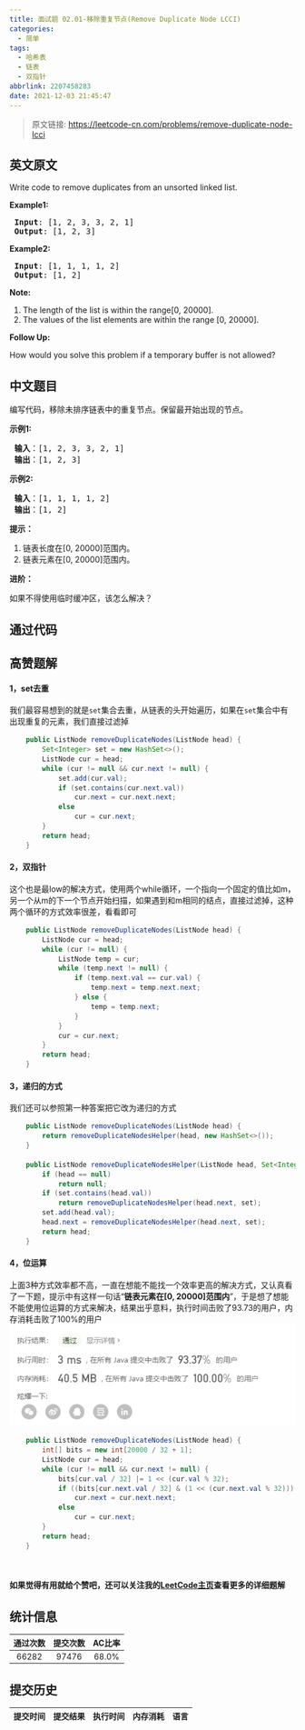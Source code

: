 ```yaml
---
title: 面试题 02.01-移除重复节点(Remove Duplicate Node LCCI)
categories:
  - 简单
tags:
  - 哈希表
  - 链表
  - 双指针
abbrlink: 2207458283
date: 2021-12-03 21:45:47
---
```


> 原文链接: https://leetcode-cn.com/problems/remove-duplicate-node-lcci


## 英文原文
<div><p>Write code to remove duplicates from an unsorted linked list.</p>

<p><strong>Example1:</strong></p>

<pre>
<strong> Input</strong>: [1, 2, 3, 3, 2, 1]
<strong> Output</strong>: [1, 2, 3]
</pre>

<p><strong>Example2:</strong></p>

<pre>
<strong> Input</strong>: [1, 1, 1, 1, 2]
<strong> Output</strong>: [1, 2]
</pre>

<p><strong>Note: </strong></p>

<ol>
	<li>The length of the list is within the range[0, 20000].</li>
	<li>The values of the list elements are within the range [0, 20000].</li>
</ol>

<p><strong>Follow Up: </strong></p>

<p>How would you solve this problem if a temporary buffer is not allowed?</p>
</div>

## 中文题目
<div><p>编写代码，移除未排序链表中的重复节点。保留最开始出现的节点。</p>

<p> <strong>示例1:</strong></p>

<pre>
<strong> 输入</strong>：[1, 2, 3, 3, 2, 1]
<strong> 输出</strong>：[1, 2, 3]
</pre>

<p> <strong>示例2:</strong></p>

<pre>
<strong> 输入</strong>：[1, 1, 1, 1, 2]
<strong> 输出</strong>：[1, 2]
</pre>

<p><strong>提示：</strong></p>

<ol>
<li>链表长度在[0, 20000]范围内。</li>
<li>链表元素在[0, 20000]范围内。</li>
</ol>

<p> <strong>进阶：</strong></p>

<p>如果不得使用临时缓冲区，该怎么解决？</p>
</div>

## 通过代码
<RecoDemo>
</RecoDemo>


## 高赞题解

#### 1，set去重

我们最容易想到的就是```set```集合去重，从链表的头开始遍历，如果在```set```集合中有出现重复的元素，我们直接过滤掉
```java
    public ListNode removeDuplicateNodes(ListNode head) {
        Set<Integer> set = new HashSet<>();
        ListNode cur = head;
        while (cur != null && cur.next != null) {
            set.add(cur.val);
            if (set.contains(cur.next.val))
                cur.next = cur.next.next;
            else
                cur = cur.next;
        }
        return head;
    }
```
#### 2，双指针

这个也是最low的解决方式，使用两个while循环，一个指向一个固定的值比如m，另一个从m的下一个节点开始扫描，如果遇到和m相同的结点，直接过滤掉，这种两个循环的方式效率很差，看看即可
```java
    public ListNode removeDuplicateNodes(ListNode head) {
        ListNode cur = head;
        while (cur != null) {
            ListNode temp = cur;
            while (temp.next != null) {
                if (temp.next.val == cur.val) {
                    temp.next = temp.next.next;
                } else {
                    temp = temp.next;
                }
            }
            cur = cur.next;
        }
        return head;
    }
```
#### 3，递归的方式

我们还可以参照第一种答案把它改为递归的方式
```java
    public ListNode removeDuplicateNodes(ListNode head) {
        return removeDuplicateNodesHelper(head, new HashSet<>());
    }

    public ListNode removeDuplicateNodesHelper(ListNode head, Set<Integer> set) {
        if (head == null)
            return null;
        if (set.contains(head.val))
            return removeDuplicateNodesHelper(head.next, set);
        set.add(head.val);
        head.next = removeDuplicateNodesHelper(head.next, set);
        return head;
    }
```
#### 4，位运算

上面3种方式效率都不高，一直在想能不能找一个效率更高的解决方式，又认真看了一下题，提示中有这样一句话“**链表元素在[0, 20000]范围内**”，于是想了想能不能使用位运算的方式来解决，结果出乎意料，执行时间击败了93.73的用户，内存消耗击败了100%的用户
![image.png](../images/remove-duplicate-node-lcci-0.png)

```java
    public ListNode removeDuplicateNodes(ListNode head) {
        int[] bits = new int[20000 / 32 + 1];
        ListNode cur = head;
        while (cur != null && cur.next != null) {
            bits[cur.val / 32] |= 1 << (cur.val % 32);
            if ((bits[cur.next.val / 32] & (1 << (cur.next.val % 32))) != 0)
                cur.next = cur.next.next;
            else
                cur = cur.next;
        }
        return head;
    }
```

<br>

#### 如果觉得有用就给个赞吧，还可以关注我的[LeetCode主页](https://leetcode-cn.com/u/sdwwld/)查看更多的详细题解


## 统计信息
| 通过次数 | 提交次数 | AC比率 |
| :------: | :------: | :------: |
|    66282    |    97476    |   68.0%   |

## 提交历史
| 提交时间 | 提交结果 | 执行时间 |  内存消耗  | 语言 |
| :------: | :------: | :------: | :--------: | :--------: |
